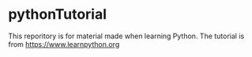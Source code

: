 # pythonTutorial

This reporitory is for material made when learning Python. 
The tutorial is from https://www.learnpython.org
